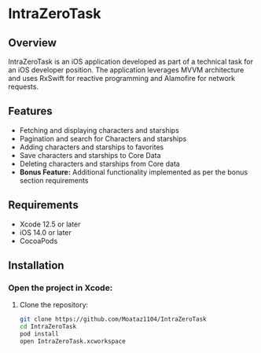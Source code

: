 # IntraZeroTask

## Overview
IntraZeroTask is an iOS application developed as part of a technical task for an iOS developer position. The application leverages MVVM architecture and uses RxSwift for reactive programming and Alamofire for network requests.

## Features
- Fetching and displaying characters and starships
- Pagination and search for Characters and starships
- Adding characters and starships to favorites
- Save characters and starships to Core Data
- Deleting characters and starships from Core data
- **Bonus Feature:** Additional functionality implemented as per the bonus section requirements

## Requirements
- Xcode 12.5 or later
- iOS 14.0 or later
- CocoaPods

## Installation

### Open the project in Xcode:
1. Clone the repository:
   ```bash
   git clone https://github.com/Moataz1104/IntraZeroTask
   cd IntraZeroTask
   pod install
   open IntraZeroTask.xcworkspace


  
